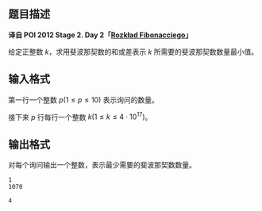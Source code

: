 ## 题目描述

**译自 POI 2012 Stage 2. Day 2「[Rozkład Fibonacciego](https://szkopul.edu.pl/problemset/problem/w1QbhPufazp-sH6X-u4pTnNu/site/?key=statement)」**

给定正整数 $k$，求用斐波那契数的和或差表示 $k$ 所需要的斐波那契数数量最小值。

## 输入格式

第一行一个整数 $p (1 \le p \le 10)$ 表示询问的数量。

接下来 $p$ 行每行一个整数 $k (1 \le k \le 4 \cdot 10^{17})$。

## 输出格式

对每个询问输出一个整数，表示最少需要的斐波那契数数量。

```input1
1
1070
```

```output1
4
```

